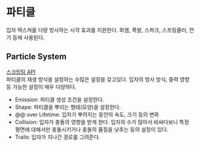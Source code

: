 # 파티클

입자 텍스쳐를 다량 방사하는 시각 효과를 지원한다. 화염, 폭발, 스파크, 스프링쿨러, 연기 등에 사용된다.

## Particle System

[스크립팅 API](https://docs.unity3d.com/ScriptReference/ParticleSystem.html)  
파티클의 재생 방식을 설정하는 수많은 설정을 갖고있다. 입자의 방사 방식, 중력 영향 등 가능한 설정이 매우 다양하다.

* Emission: 파티클 생성 조건을 설정한다.
* Shape: 파티클을 뿌리는 형태(모양)을 설정한다.
* @@ over Lifetime: 입자가 뿌려지는 동안의 속도, 크기 등의 변화
* Collision: 입자가 충돌의 영향을 받게 한다. 입자의 수가 많아서 비싸다보니 특정 평면에 대해서만 충돌시키거나 충돌의 품질을 낮추는 등의 설정이 있다.
* Trails: 입자가 지나간 경로를 그려준다.

